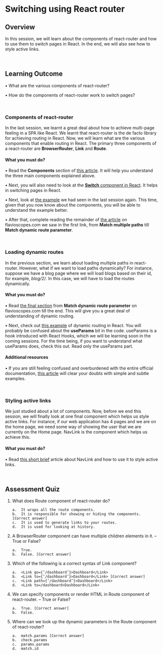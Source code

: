 # **Switching using React router**

## Overview

In this session, we will learn about the components of react-router and how to use them to switch pages in React. In the end, we will also see how to style active links.

<br />

## Learning Outcome

•	What are the various components of react-router?

•	How do the components of react-router work to switch pages?

<br />

### Components of react-router

In the last session, we learnt a great deal about how to achieve multi-page feeling in a SPA like React. We learnt that react-router is the de facto library for achieving routing in React. 
Now, we will learn what are the various components that enable routing in React.
The primary three components of a react-router are **BrowserRouter**, **Link** and **Route**.

#### What you must do?

•	Read the **Components** section of [this article](https://flaviocopes.com/react-router/#components). It will help you understand the three main components explained above.

•	Next, you will also need to look at the [**Switch** component in React](https://reacttraining.com/react-router/web/api/Switch). It helps in switching pages in React.

•	Next, look at [the example](https://reacttraining.com/react-router/web/example/basic) we had seen in the last session again. This time, given that you now know about the components, you will be able to understand the example better.

•	After that, complete reading the remainder of [the article](https://flaviocopes.com/react-router/#components) on flavioscopes.com we saw in the first link, from **Match multiple paths** till **Match dynamic route parameter**.

<br />

### Loading dynamic routes

In the previous section, we learn about loading multiple paths in react-router. However, what if we want to load paths dynamically? For instance, suppose we have a blog page where we will load blogs based on their id, for example, *blog/2/*. In this case, we will have to load the routes dynamically.

#### What you must do?

•	Read [the final section](https://flaviocopes.com/react-router/#components) from **Match dynamic route parameter** on flavioscopes.com till the end. This will give you a great deal of understanding of dynamic routing.

•	Next, check out [this example](https://reacttraining.com/react-router/web/example/url-params) of dynamic routing in React. You will probably be confused about the **useParams** bit in the code. useParams is a hook introduced with React Hooks, which we will be learning soon in the coming sessions. For the time being, if you want to understand what useParams does, check this out. Read only the useParams part.


#### Additional resources

•	If you are still feeling confused and overburdened with the entire official documentation, [this article](https://www.freecodecamp.org/news/hitchhikers-guide-to-react-router-v4-a957c6a5aa18/) will clear your doubts with simple and subtle examples.

<br />

### Styling active links

We just studied about a lot of components. Now, before we end this session, we will finally look at one final component which helps us style active links. For instance, if our web application has 4 pages and we are on the home page, we need some way of showing the user that we are currently on the Home page. NavLink is the component which helps us achieve this.

#### What you must do?

•	Read [this short brief](https://reactgo.com/reactrouter/navlink/) article about NavLink and how to use it to style active links.

<br />

## Assessment Quiz

1.	What does Route component of react-router do?

        a.	It wraps all the route components.
        b.	It is responsible for showing or hiding the components. [Correct answer]
        c.	It is used to generate links to your routes.
        d.	It is used for looking at history.


2.	A BrowserRouter component can have multiple children elements in it. – True or False?

        a.	True.
        b.	False. [Correct answer]


3.	Which of the following is a correct syntax of Link component?

        a.	<Link go={‘/dashboard’}>Dashboard</Link>
        b.	<Link to={‘/dashboard’}>Dashboard</Link> [Correct answer]
        c.	<Link path={‘/dashboard’}>Dashboard</Link>
        d.	<Link to=/dashboard>Dashboard</Link>


4.	We can specify components or render HTML in Route component of react-router. – True or False?

        a.	True. [Correct answer]
        b.	False.


5.	Where can we look up the dynamic parameters in the Route component of react-router?

        a.	match.params [Correct answer]
        b.	check.params
        c.	params.params
        d.	match.id

